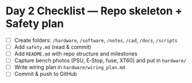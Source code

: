 # Day 2 Checklist — Repo skeleton + Safety plan

- [ ] Create folders: `/hardware`, `/software`, `/notes`, `/cad`, `/docs`, `/scripts`
- [ ] Add `safety.md` (read & commit)
- [ ] Add `README.md` with repo structure and milestones
- [ ] Capture bench photos (PSU, E‑Stop, fuse, XT60) and put in `hardware/`
- [ ] Write wiring plan in `hardware/wiring_plan.md`
- [ ] Commit & push to GitHub
